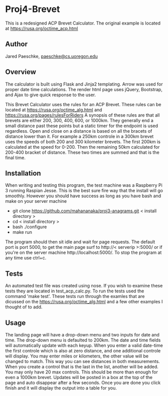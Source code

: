 # Proj4-Brevet
This is a redesigned ACP Brevet Calculator. The original example is located at
https://rusa.org/octime_acp.html

## Author
Jared Paeschke, paeschke@cs.uoregon.edu

## Overview
The
calculator is built using Flask and Jinja2 templating. Arrow was used for proper date
time calculations. The render html page uses jQuery, Bootstrap, and Ajax to give
quick response to the user.

This Brevet Calculator uses the rules for an ACP Brevet. These rules can be located
at https://rusa.org/octime_alg.html and https://rusa.org/pages/rulesForRiders A synopsis
of these rules are that all brevets are either 200, 300, 400, 600, or 1000km. They 
generally end a small distance past these points but a static timer for the endpoint is
used regardless. Open and close on a distance is based on all the bracets of distance 
lower than it. For example a 250km controle in a 300km brevet uses the speeds of both
200 and 300 kilometer brevets. The first 200km is calculated at the speed for 0-200. 
Then the remaining 50km calculated for 200-400 bracket of distance. These two times
are summed and that is the final time.

## Installation
When writing and testing this program, the test machine was a Raspberry Pi 3 running
Raspian Jesse. This is the best sure fire way that the install will go smoothly. 
However you should have success as long as you have bash and make on your server machine

* git clone https://github.com/mahananaka/proj3-anagrams.git < install directory >
* cd < install directory >
* bash ./configure
* make run

The program should then sit idle and wait for page requests. The default port is
port 5000, to get the main page surf to http://< serverip >:5000/ or if you're 
on the server machine http://localhost:5000/. To stop the program at any time 
use ctrl+c.

## Tests
An automated test file was created using nose. If you wish to examine these tests
they are located in test_acp_calc.py. To run the tests used the command 'make test'.
These tests run through the examles that are dicussed on the https://rusa.org/octime_alg.html 
and a few other examples I thought of to add.

## Usage
The landing page will have a drop-down menu and two inputs for date and time. The 
drop-down menu is defaulted to 200km. The date and time fields will automatically
update with each keyup. When you enter a valid date-time the first controle which is
also at zero distance, and one additional controle will display. You may enter miles 
or kilometers, the other value will be changed to match. This way you can see 
distances in both measurements. When you create a control that is the last in the 
list, another will be added. You may only have 20 max controls. This should be more 
than enough for even a 1000km brevet. Updates will be posted in a box at the top of 
the page and auto disappear after a few seconds. Once you are done you click finish 
and it will display the output into a table for you.